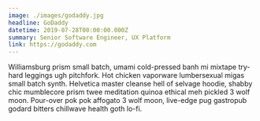 ```yaml
---
image: ./images/godaddy.jpg
headline: GoDaddy
datetime: 2019-07-28T00:00:00.000Z
summary: Senior Software Engineer, UX Platform
link: https://godaddy.com
---
```

Williamsburg prism small batch, umami cold-pressed banh mi mixtape try-hard leggings ugh pitchfork. Hot chicken vaporware lumbersexual migas small batch synth. Helvetica master cleanse hell of selvage hoodie, shabby chic mumblecore prism twee meditation quinoa ethical meh pickled 3 wolf moon. Pour-over pok pok affogato 3 wolf moon, live-edge pug gastropub godard bitters chillwave health goth lo-fi.